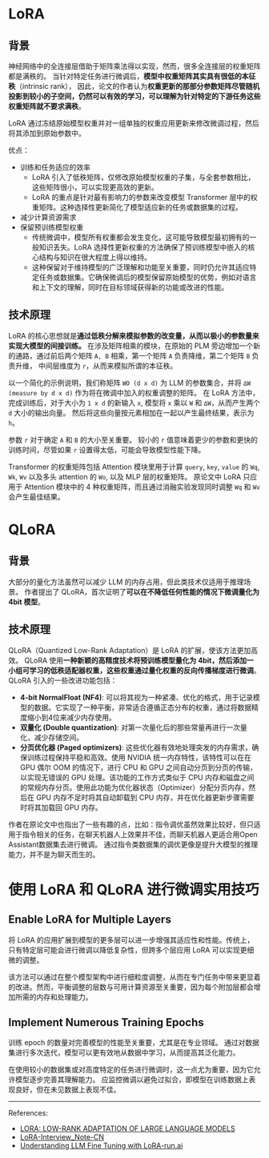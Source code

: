# LoRA

## 背景

神经网络中的全连接层借助于矩阵乘法得以实现，然而，很多全连接层的权重矩阵都是满秩的。
当针对特定任务进行微调后，**模型中权重矩阵其实具有很低的本征秩**（intrinsic rank），
因此，论文的作者认为**权重更新的那部分参数矩阵尽管随机投影到较小的子空间，仍然可以有效的学习，可以理解为针对特定的下游任务这些权重矩阵就不要求满秩**。

LoRA 通过冻结原始模型权重并对一组单独的权重应用更新来修改微调过程，然后将其添加到原始参数中。

优点：
- 训练和任务适应的效率
  - LoRA 引入了低秩矩阵，仅修改原始模型权重的子集，与全套参数相比，这些矩阵很小，可以实现更高效的更新。
  - LoRA 的重点是针对最有影响力的参数来改变模型 Transformer 层中的权重矩阵。这种选择性更新简化了模型适应新的任务或数据集的过程。
- 减少计算资源需求
- 保留预训练模型权重
  - 传统微调中，模型所有权重都会发生变化，这可能导致模型最初拥有的一般知识丢失。LoRA 选择性更新权重的方法确保了预训练模型中嵌入的核心结构与知识在很大程度上得以维持。
  - 这种保留对于维持模型的广泛理解和功能至关重要，同时仍允许其适应特定任务或数据集。它确保微调后的模型保留原始模型的优势，例如对语言和上下文的理解，同时在目标领域获得新的功能或改进的性能。

## 技术原理

LoRA 的核心思想就是**通过低秩分解来模拟参数的改变量，从而以极小的参数量来实现大模型的间接训练。**
在涉及矩阵相乘的模块，在原始的 PLM 旁边增加一个新的通路，通过前后两个矩阵 `A, B` 相乘，第一个矩阵 `A` 负责降维，第二个矩阵 `B` 负责升维，
中间层维度为 `r`，从而来模拟所谓的本征秩。

以一个简化的示例说明，我们称矩阵 `WO (d x d)` 为 LLM 的参数集合，并将 `∆W (measure by d x d)` 作为将在微调中加入的权重调整的矩阵。
在 LoRA 方法中，完成训练后，对于大小为 `1 x d` 的新输入 `x`, 模型将 `x` 乘以 `W` 和 `∆W`，从而产生两个 `d` 大小的输出向量。
然后将这些向量按元素相加在一起以产生最终结果，表示为 `h`。

参数 `r` 对于确定 `A` 和 `B` 的大小至关重要。
较小的 `r` 值意味着更少的参数和更快的训练时间，尽管如果 `r` 设置得太低，可能会导致模型性能下降。

Transformer 的权重矩阵包括 Attention 模块里用于计算 `query`, `key`, `value` 的 `Wq`, `Wk`, `Wv` 以及多头 attention 的 `Wo`, 以及 MLP 层的权重矩阵。
原论文中 LoRA 只应用于 Attention 模块中的 4 种权重矩阵，而且通过消融实验发现同时调整 `Wq` 和 `Wv` 会产生最佳结果。


# QLoRA

## 背景

大部分的量化方法虽然可以减少 LLM 的内存占用，但此类技术仅适用于推理场景。
作者提出了 QLoRA，首次证明了**可以在不降低任何性能的情况下微调量化为 4bit 模型**。

## 技术原理

QLoRA（Quantized Low-Rank Adaptation）是 LoRA 的扩展，使该方法更加高效。
QLoRA 使用**一种新颖的高精度技术将预训练模型量化为 4bit，然后添加一小组可学习的低秩适配器权重，这些权重通过量化权重的反向传播梯度进行微调**。
QLoRA 引入的一些改进功能包括：
- **4-bit NormalFloat (NF4)**: 可以将其视为一种紧凑、优化的格式，用于记录模型的数据。它实现了一种平衡，非常适合遵循正态分布的权重，通过将数据精度缩小到4位来减少内存使用。
- **双量化 (Double quantization)**: 对第一次量化后的那些常量再进行一次量化，减少存储空间。
- **分页优化器 (Paged optimizers)**: 这些优化器有效地处理突发的内存需求，确保训练过程保持平稳和高效。使用 NVIDIA 统一内存特性，该特性可以在在 GPU 偶尔 OOM 的情况下，进行 CPU 和 GPU 之间自动分页到分页的传输，以实现无错误的 GPU 处理。该功能的工作方式类似于 CPU 内存和磁盘之间的常规内存分页。使用此功能为优化器状态（Optimizer）分配分页内存，然后在 GPU 内存不足时将其自动卸载到 CPU 内存，并在优化器更新步骤需要时将其加载回 GPU 内存。

作者在原论文中也指出了一些有趣的点，比如：指令调优虽然效果比较好，但只适用于指令相关的任务，在聊天机器人上效果并不佳，而聊天机器人更适合用Open Assistant数据集去进行微调。
通过指令类数据集的调优更像是提升大模型的推理能力，并不是为聊天而生的。

# 使用 LoRA 和 QLoRA 进行微调实用技巧

## Enable LoRA for Multiple Layers

将 LoRA 的应用扩展到模型的更多层可以进一步增强其适应性和性能。传统上，只有特定层可能会进行微调以降低复杂性，但跨多个层应用 LoRA 可以实现更细微的调整。

该方法可以通过在整个模型架构中进行细粒度调整，从而在专门任务中带来更显着的改进。然而，平衡调整的层数与可用计算资源至关重要，因为每个附加层都会增加所需的内存和处理能力。

## Implement Numerous Training Epochs

训练 epoch 的数量对完善模型的性能至关重要，尤其是在专业领域。
通过对数据集进行多次迭代，模型可以更有效地从数据中学习，从而提高其泛化能力。

在使用较小的数据集或对高度特定的任务进行微调时，这一点尤为重要，因为它允许模型逐步完善其理解能力。
应监控微调以避免过拟合，即模型在训练数据上表现良好，但在未见数据上表现不佳。

---

References:
- [LORA: LOW-RANK ADAPTATION OF LARGE LANGUAGE MODELS](https://arxiv.org/pdf/2106.09685)
- [LoRA-Interview_Note-CN](https://github.com/wdndev/llm_interview_note/blob/main/05.%E6%9C%89%E7%9B%91%E7%9D%A3%E5%BE%AE%E8%B0%83/4.lora/4.lora.md)
- [Understanding LLM Fine Tuning with LoRA-run.ai](https://www.run.ai/guides/generative-ai/lora-fine-tuning)
